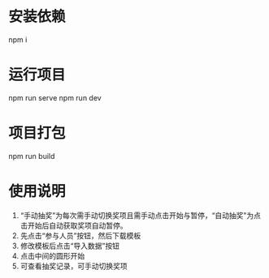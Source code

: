 # 安装依赖
npm i

# 运行项目
npm run serve
npm run dev

# 项目打包
npm run build

# 使用说明
1. “手动抽奖”为每次需手动切换奖项且需手动点击开始与暂停，“自动抽奖”为点击开始后自动获取奖项自动暂停。
2. 先点击“参与人员”按钮，然后下载模板
3. 修改模板后点击“导入数据”按钮
4. 点击中间的圆形开始
5. 可查看抽奖记录，可手动切换奖项
